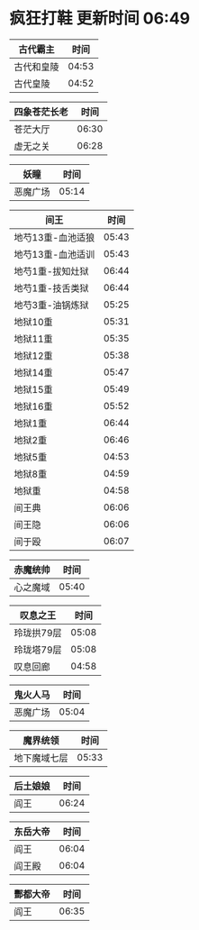 # 疯狂打鞋 更新时间 06:49

| 古代霸主   | 时间    |
|--------|-------|
| 古代和皇陵 | 04:53 |
| 古代皇陵 | 04:52 |

| 四象苍茫长老   | 时间    |
|--------|-------|
| 苍茫大厅 | 06:30 |
| 虚无之关 | 06:28 |

| 妖瞳   | 时间    |
|--------|-------|
| 恶魔广场 | 05:14 |

| 间王   | 时间    |
|--------|-------|
| 地芍13重-血池适狼 | 05:43 |
| 地芍13重-血池适训 | 05:43 |
| 地芍1重-拔知灶狱 | 06:44 |
| 地芍1重-技舌类狱 | 06:44 |
| 地芍3重-油锅炼狱 | 05:25 |
| 地狱10重 | 05:31 |
| 地狱11重 | 05:35 |
| 地狱12重 | 05:38 |
| 地狱14重 | 05:47 |
| 地狱15重 | 05:49 |
| 地狱16重 | 05:52 |
| 地狱1重 | 06:44 |
| 地狱2重 | 06:46 |
| 地狱5重 | 04:53 |
| 地狱8重 | 04:59 |
| 地狱重 | 04:58 |
| 间王典 | 06:06 |
| 间王隐 | 06:06 |
| 间于殴 | 06:07 |

| 赤魔统帅   | 时间    |
|--------|-------|
| 心之魔域 | 05:40 |

| 叹息之王   | 时间    |
|--------|-------|
| 玲珑拱79层 | 05:08 |
| 玲珑塔79层 | 05:08 |
| 叹息回廊 | 04:58 |

| 鬼火人马   | 时间    |
|--------|-------|
| 恶魔广场 | 05:04 |

| 魔界统领   | 时间    |
|--------|-------|
| 地下魔域七层 | 05:33 |

| 后土娘娘   | 时间    |
|--------|-------|
| 阎王 | 06:24 |

| 东岳大帝   | 时间    |
|--------|-------|
| 阎王 | 06:04 |
| 阎王殿 | 06:04 |

| 酆都大帝   | 时间    |
|--------|-------|
| 阎王 | 06:35 |